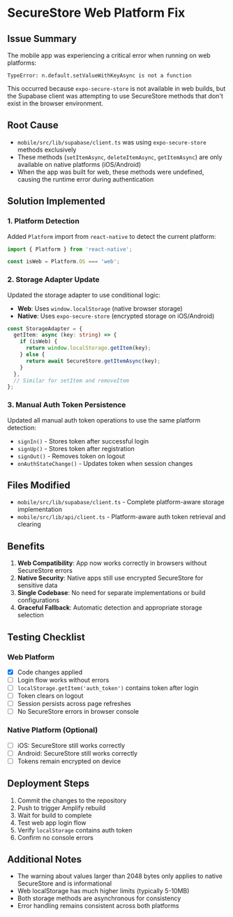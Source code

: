 # SecureStore Web Platform Fix

## Issue Summary
The mobile app was experiencing a critical error when running on web platforms:
```
TypeError: n.default.setValueWithKeyAsync is not a function
```

This occurred because `expo-secure-store` is not available in web builds, but the Supabase client was attempting to use SecureStore methods that don't exist in the browser environment.

## Root Cause
- `mobile/src/lib/supabase/client.ts` was using `expo-secure-store` methods exclusively
- These methods (`setItemAsync`, `deleteItemAsync`, `getItemAsync`) are only available on native platforms (iOS/Android)
- When the app was built for web, these methods were undefined, causing the runtime error during authentication

## Solution Implemented

### 1. Platform Detection
Added `Platform` import from `react-native` to detect the current platform:
```typescript
import { Platform } from 'react-native';

const isWeb = Platform.OS === 'web';
```

### 2. Storage Adapter Update
Updated the storage adapter to use conditional logic:
- **Web**: Uses `window.localStorage` (native browser storage)
- **Native**: Uses `expo-secure-store` (encrypted storage on iOS/Android)

```typescript
const StorageAdapter = {
  getItem: async (key: string) => {
    if (isWeb) {
      return window.localStorage.getItem(key);
    } else {
      return await SecureStore.getItemAsync(key);
    }
  },
  // Similar for setItem and removeItem
};
```

### 3. Manual Auth Token Persistence
Updated all manual auth token operations to use the same platform detection:
- `signIn()` - Stores token after successful login
- `signUp()` - Stores token after registration
- `signOut()` - Removes token on logout
- `onAuthStateChange()` - Updates token when session changes

## Files Modified
- `mobile/src/lib/supabase/client.ts` - Complete platform-aware storage implementation
- `mobile/src/lib/api/client.ts` - Platform-aware auth token retrieval and clearing

## Benefits
1. **Web Compatibility**: App now works correctly in browsers without SecureStore errors
2. **Native Security**: Native apps still use encrypted SecureStore for sensitive data
3. **Single Codebase**: No need for separate implementations or build configurations
4. **Graceful Fallback**: Automatic detection and appropriate storage selection

## Testing Checklist

### Web Platform
- [x] Code changes applied
- [ ] Login flow works without errors
- [ ] `localStorage.getItem('auth_token')` contains token after login
- [ ] Token clears on logout
- [ ] Session persists across page refreshes
- [ ] No SecureStore errors in browser console

### Native Platform (Optional)
- [ ] iOS: SecureStore still works correctly
- [ ] Android: SecureStore still works correctly
- [ ] Tokens remain encrypted on device

## Deployment Steps
1. Commit the changes to the repository
2. Push to trigger Amplify rebuild
3. Wait for build to complete
4. Test web app login flow
5. Verify `localStorage` contains auth token
6. Confirm no console errors

## Additional Notes
- The warning about values larger than 2048 bytes only applies to native SecureStore and is informational
- Web localStorage has much higher limits (typically 5-10MB)
- Both storage methods are asynchronous for consistency
- Error handling remains consistent across both platforms
